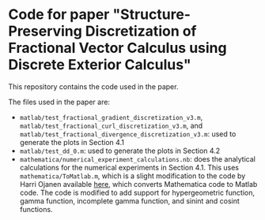 # Code for paper "Structure-Preserving Discretization of Fractional Vector Calculus using Discrete Exterior Calculus"

This repository contains the code used in the paper.

The files used in the paper are:
- `matlab/test_fractional_gradient_discretization_v3.m`, `matlab/test_fractional_curl_discretization_v3.m`, and `matlab/test_fractional_divergence_discretization_v3.m`: used to generate the plots in Section 4.1
- `matlab/test_dd_0.m`: used to generate the plots in Section 4.2
- `mathematica/numerical_experiment_calculations.nb`: does the analytical calculations for the numerical experiments in Section 4.1. This uses `mathematica/ToMatlab.m`, which is a slight modification to the code by Harri Ojanen available [here](https://library.wolfram.com/infocenter/MathSource/577/), which converts Mathematica code to Matlab code. The code is modified to add support for hypergeometric function, gamma function, incomplete gamma function, and sinint and cosint functions.
